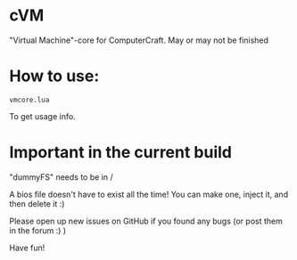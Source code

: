 # cVM
"Virtual Machine"-core for ComputerCraft. May or may not be finished


# How to use:
```
vmcore.lua
```
To get usage info.

# Important in the current build
"dummyFS" needs to be in /

A bios file doesn't have to exist all the time!
You can make one, inject it, and then delete it :)

Please open up new issues on GitHub if you found any bugs (or post them in the forum :) )

Have fun!
